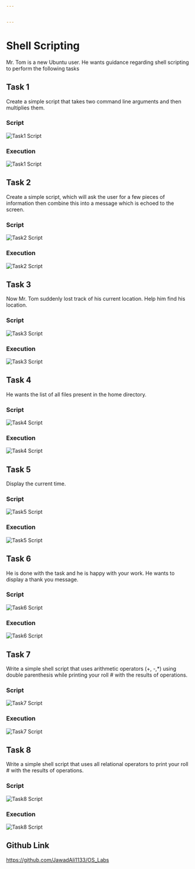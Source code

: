```yaml
---


---
```


<h1 id="shell-scripting">Shell Scripting</h1>
<p>Mr. Tom is a new Ubuntu user. He wants guidance regarding shell scripting to perform the following tasks</p>
<h2 id="task-1">Task 1</h2>
<p>Create a simple script that takes two command line arguments and then multiplies them.</p>
<h3 id="script">Script</h3>
<p><img src="Images/1.png" alt="Task1 Script"></p>
<h3 id="execution">Execution</h3>
<p><img src="Images/1e.png" alt="Task1 Script"></p>
<h2 id="task-2">Task 2</h2>
<p>Create a simple script, which will ask the user for a few pieces of information then combine this into a message which is echoed to the screen.</p>
<h3 id="script-1">Script</h3>
<p><img src="Images/2.png" alt="Task2 Script"></p>
<h3 id="execution-1">Execution</h3>
<p><img src="Images/2e.png" alt="Task2 Script"></p>
<h2 id="task-3">Task 3</h2>
<p>Now Mr. Tom suddenly lost track of his current location. Help him find his location.</p>
<h3 id="script-2">Script</h3>
<p><img src="Images/3.png" alt="Task3 Script"></p>
<h3 id="execution-2">Execution</h3>
<p><img src="Images/3e.png" alt="Task3 Script"></p>
<h2 id="task-4">Task 4</h2>
<p>He wants the list of all files present in the home directory.</p>
<h3 id="script-3">Script</h3>
<p><img src="Images/4.png" alt="Task4 Script"></p>
<h3 id="execution-3">Execution</h3>
<p><img src="Images/4e.png" alt="Task4 Script"></p>
<h2 id="task-5">Task 5</h2>
<p>Display the current time.</p>
<h3 id="script-4">Script</h3>
<p><img src="Images/5.png" alt="Task5 Script"></p>
<h3 id="execution-4">Execution</h3>
<p><img src="Images/5e.png" alt="Task5 Script"></p>
<h2 id="task-6">Task 6</h2>
<p>He is done with the task and he is happy with your work. He wants to display a thank you message.</p>
<h3 id="script-5">Script</h3>
<p><img src="Images/6.png" alt="Task6 Script"></p>
<h3 id="execution-5">Execution</h3>
<p><img src="Images/6e.png" alt="Task6 Script"></p>
<h2 id="task-7">Task 7</h2>
<p>Write a simple shell script that uses arithmetic operators (+, -,*) using double parenthesis while printing your roll # with the results of operations.</p>
<h3 id="script-6">Script</h3>
<p><img src="Images/7.png" alt="Task7 Script"></p>
<h3 id="execution-6">Execution</h3>
<p><img src="Images/7e.png" alt="Task7 Script"></p>
<h2 id="task-8">Task 8</h2>
<p>Write a simple shell script that uses all relational operators to print your roll # with the results of operations.</p>
<h3 id="script-7">Script</h3>
<p><img src="Images/8.png" alt="Task8 Script"></p>
<h3 id="execution-7">Execution</h3>
<p><img src="Images/8e.png" alt="Task8 Script"></p>
<h2 id="github-link">Github Link</h2>
<p><a href="https://github.com/JawadAli1133/OS_Labs">https://github.com/JawadAli1133/OS_Labs</a></p>

